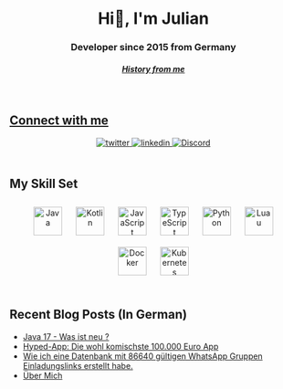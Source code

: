 <div align="center">
<h1>Hi👋, I'm Julian</h1>
<h3>Developer since 2015 from Germany</h3>

<h5><a href="https://github.com/Newspicel/Newspicel/blob/main/HISTORY.md">History from me</h5>
</div>
           
<br/>  

## Connect with me  
<div align="center">
<a href="https://twitter.com/newspicel" target="_blank">
<img src=https://img.shields.io/badge/twitter-%2300acee.svg?&style=for-the-badge&logo=twitter&logoColor=white alt=twitter style="margin-bottom: 5px;" />
</a>
<a href="https://www.linkedin.com/in/julianhaag/" target="_blank">
<img src=https://img.shields.io/badge/linkedin-%231E77B5.svg?&style=for-the-badge&logo=linkedin&logoColor=white alt=linkedin style="margin-bottom: 5px;" />
</a>
<a href="https://discord.gg/HHMMSaXpCt" target="_blank">
<img alt="Discord" src="https://img.shields.io/discord/884299343044182026?color=5865F2&label=Discord&logo=discord&logoColor=white&style=for-the-badge">
</a>
</div>  

<br/>             
           

## My Skill Set  
<div align="center">  
<img style="margin: 10px" src="https://profilinator.rishav.dev/skills-assets/java-original-wordmark.svg" alt="Java" height="50" />  
<img style="margin: 10px" src="https://profilinator.rishav.dev/skills-assets/kotlinlang-icon.svg" alt="Kotlin" height="50" />   
<img style="margin: 10px" src="https://profilinator.rishav.dev/skills-assets/javascript-original.svg" alt="JavaScript" height="50" />  
<img style="margin: 10px" src="https://profilinator.rishav.dev/skills-assets/typescript-original.svg" alt="TypeScript" height="50" />
<img style="margin: 10px" src="https://profilinator.rishav.dev/skills-assets/python-original.svg" alt="Python" height="50" />
<img style="margin: 10px" src="https://luau-lang.org/assets/images/luau.png" alt="Luau" height="50" /> 
<!-- Todo:
<img style="margin: 10px" src="https://profilinator.rishav.dev/skills-assets/go-original.svg" alt="Go" height="50" /> 
<img style="margin: 10px" src="https://profilinator.rishav.dev/skills-assets/rust-plain.svg" alt="Rust" height="50" />  
<img style="margin: 10px" src="https://profilinator.rishav.dev/skills-assets/csharp-original.svg" alt="C#" height="50" />  
-->
<img style="margin: 10px" src="https://profilinator.rishav.dev/skills-assets/docker-original-wordmark.svg" alt="Docker" height="50" />
<img style="margin: 10px" src="https://profilinator.rishav.dev/skills-assets/kubernetes-icon.svg" alt="Kubernetes" height="50" />
</div>  

<br/>  
           
<h2>Recent Blog Posts (In German)</h2>
<ul>
<!-- BLOG-POST-LIST:START --><li><a href="https://blog.newspicel.dev/java-17-was-ist-neu" target="_blank">Java 17 - Was ist neu ?</a><br></li><li><a href="https://blog.newspicel.dev/hyped-app-wo-fange-ich-da-an" target="_blank">Hyped-App: Die wohl komischste 100.000 Euro App</a><br></li><li><a href="https://blog.newspicel.dev/wie-ich-eine-datenbank-mit-86640-g%C3%BCltigen-whatsapp-gruppen-einladungslinks-erstellt-habe" target="_blank">Wie ich eine Datenbank mit 86640 gültigen WhatsApp Gruppen Einladungslinks erstellt habe.</a><br></li><li><a href="https://blog.newspicel.dev/%C3%BCber-mich" target="_blank">Über Mich</a><br></li><!-- BLOG-POST-LIST:END -->
</ul>
           
